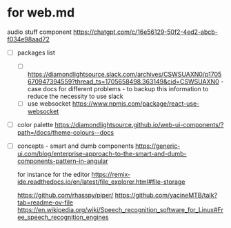 # for web.md

audio stuff component
<https://chatgpt.com/c/16e56129-50f2-4ed2-abcb-f034e98aad72>

- [ ] packages list

  - [ ] <https://diamondlightsource.slack.com/archives/CSWSUAXN0/p1705670947394559?thread_ts=1705658498.363149&cid=CSWSUAXN0> - case docs for different problems - to backup this information to reduce the necessity to use slack
  - [ ] use websocket <https://www.npmjs.com/package/react-use-websocket>

- [ ] color palette <https://diamondlightsource.github.io/web-ui-components/?path=/docs/theme-colours--docs>
- [ ] concepts - smart and dumb components
      <https://generic-ui.com/blog/enterprise-approach-to-the-smart-and-dumb-components-pattern-in-angular>

  for instance for the editor
  <https://remix-ide.readthedocs.io/en/latest/file_explorer.html#file-storage>

  https://github.com/rhasspy/piper/
  https://github.com/yacineMTB/talk?tab=readme-ov-file
  https://en.wikipedia.org/wiki/Speech_recognition_software_for_Linux#Free_speech_recognition_engines

